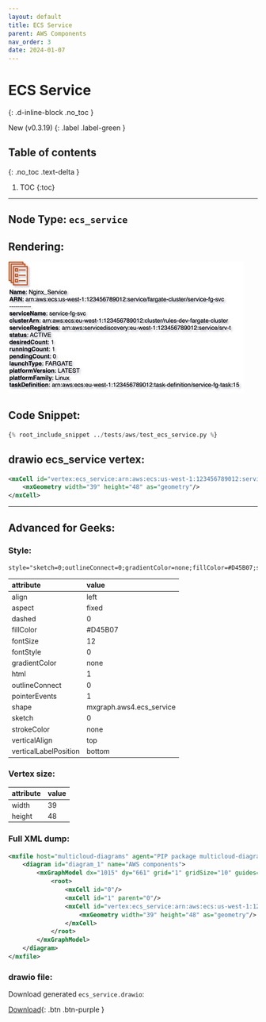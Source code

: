 ```yaml
---
layout: default
title: ECS Service
parent: AWS Components
nav_order: 3
date: 2024-01-07
---
```


# ECS Service
{: .d-inline-block .no_toc }

New (v0.3.19)
{: .label .label-green }

## Table of contents
{: .no_toc .text-delta }

1. TOC
{:toc}

---


## Node Type: ``ecs_service``

## Rendering:

![lambda](output/jpg/ecs_service.jpg)

## Code Snippet:

```python
{% root_include_snippet ../tests/aws/test_ecs_service.py %}
```

## drawio ecs_service vertex:

```xml
<mxCell id="vertex:ecs_service:arn:aws:ecs:us-west-1:123456789012:service/fargate-cluster/service-fg-svc" parent="1" vertex="1">
    <mxGeometry width="39" height="48" as="geometry"/>
</mxCell>
```
---

## Advanced for Geeks:

### Style:
```html
style="sketch=0;outlineConnect=0;gradientColor=none;fillColor=#D45B07;strokeColor=none;dashed=0;verticalLabelPosition=bottom;verticalAlign=top;align=left;html=1;fontSize=12;fontStyle=0;aspect=fixed;pointerEvents=1;shape=mxgraph.aws4.ecs_service;"
```

| attribute | value |
|:----------|:------|
|align| left |
|aspect| fixed |
|dashed| 0 |
|fillColor| #D45B07 |
|fontSize| 12 |
|fontStyle| 0 |
|gradientColor| none |
|html| 1 |
|outlineConnect| 0 |
|pointerEvents| 1 |
|shape| mxgraph.aws4.ecs_service |
|sketch| 0 |
|strokeColor| none |
|verticalAlign| top |
|verticalLabelPosition| bottom |

### Vertex size:

| attribute | value |
|:---------|:-----------|
| width    | 39  |
| height   |48|

### Full XML dump:
```xml
<mxfile host="multicloud-diagrams" agent="PIP package multicloud-diagrams. Generate resources in draw.io compatible format for Cloud infrastructure. Copyrights @ Roman Tsypuk 2023. MIT license." type="MultiCloud">
    <diagram id="diagram_1" name="AWS components">
        <mxGraphModel dx="1015" dy="661" grid="1" gridSize="10" guides="1" tooltips="1" connect="1" arrows="1" fold="1" page="1" pageScale="1" pageWidth="850" pageHeight="1100" math="0" shadow="1">
            <root>
                <mxCell id="0"/>
                <mxCell id="1" parent="0"/>
                <mxCell id="vertex:ecs_service:arn:aws:ecs:us-west-1:123456789012:service/fargate-cluster/service-fg-svc" value="&lt;b&gt;Name&lt;/b&gt;: Nginx_Service&lt;BR&gt;&lt;b&gt;ARN&lt;/b&gt;: arn:aws:ecs:us-west-1:123456789012:service/fargate-cluster/service-fg-svc&lt;BR&gt;-----------&lt;BR&gt;&lt;b&gt;serviceName&lt;/b&gt;: service-fg-svc&lt;BR&gt;&lt;b&gt;clusterArn&lt;/b&gt;: arn:aws:ecs:eu-west-1:123456789012:cluster/rules-dev-fargate-cluster&lt;BR&gt;&lt;b&gt;serviceRegistries&lt;/b&gt;: arn:aws:servicediscovery:eu-west-1:123456789012:service/srv-t&lt;BR&gt;&lt;b&gt;status&lt;/b&gt;: ACTIVE&lt;BR&gt;&lt;b&gt;desiredCount&lt;/b&gt;: 1&lt;BR&gt;&lt;b&gt;runningCount&lt;/b&gt;: 1&lt;BR&gt;&lt;b&gt;pendingCount&lt;/b&gt;: 0&lt;BR&gt;&lt;b&gt;launchType&lt;/b&gt;: FARGATE&lt;BR&gt;&lt;b&gt;platformVersion&lt;/b&gt;: LATEST&lt;BR&gt;&lt;b&gt;platformFamily&lt;/b&gt;: Linux&lt;BR&gt;&lt;b&gt;taskDefinition&lt;/b&gt;: arn:aws:ecs:eu-west-1:123456789012:task-definition/service-fg-task:15" style="sketch=0;outlineConnect=0;gradientColor=none;fillColor=#D45B07;strokeColor=none;dashed=0;verticalLabelPosition=bottom;verticalAlign=top;align=left;html=1;fontSize=12;fontStyle=0;aspect=fixed;pointerEvents=1;shape=mxgraph.aws4.ecs_service;" parent="1" vertex="1">
                    <mxGeometry width="39" height="48" as="geometry"/>
                </mxCell>
            </root>
        </mxGraphModel>
    </diagram>
</mxfile>
```

### drawio file:

Download generated ``ecs_service.drawio``:

[Download](output/drawio/ecs_service.drawio){: .btn .btn-purple }